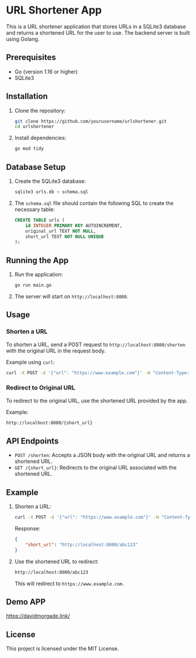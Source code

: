 # URL Shortener App

This is a URL shortener application that stores URLs in a SQLite3 database and returns a shortened URL for the user to use. The backend server is built using Golang.

## Prerequisites

- Go (version 1.16 or higher)
- SQLite3

## Installation

1. Clone the repository:
    ```sh
    git clone https://github.com/yourusername/urlshortener.git
    cd urlshortener
    ```

2. Install dependencies:
    ```sh
    go mod tidy
    ```

## Database Setup

1. Create the SQLite3 database:
    ```sh
    sqlite3 urls.db < schema.sql
    ```

2. The `schema.sql` file should contain the following SQL to create the necessary table:
    ```sql
    CREATE TABLE urls (
        id INTEGER PRIMARY KEY AUTOINCREMENT,
        original_url TEXT NOT NULL,
        short_url TEXT NOT NULL UNIQUE
    );
    ```

## Running the App

1. Run the application:
    ```sh
    go run main.go
    ```

2. The server will start on `http://localhost:8080`.

## Usage

### Shorten a URL

To shorten a URL, send a POST request to `http://localhost:8080/shorten` with the original URL in the request body.

Example using `curl`:
```sh
curl -X POST -d '{"url": "https://www.example.com"}' -H "Content-Type: application/json" http://localhost:8080/shorten
```

### Redirect to Original URL

To redirect to the original URL, use the shortened URL provided by the app.

Example:
```sh
http://localhost:8080/{short_url}
```

## API Endpoints

- `POST /shorten`: Accepts a JSON body with the original URL and returns a shortened URL.
- `GET /{short_url}`: Redirects to the original URL associated with the shortened URL.

## Example

1. Shorten a URL:
    ```sh
    curl -X POST -d '{"url": "https://www.example.com"}' -H "Content-Type: application/json" http://localhost:8080/shorten
    ```

    Response:
    ```json
    {
        "short_url": "http://localhost:8080/abc123"
    }
    ```

2. Use the shortened URL to redirect:
    ```sh
    http://localhost:8080/abc123
    ```

    This will redirect to `https://www.example.com`.

## Demo APP

https://davidmorgade.link/

## License

This project is licensed under the MIT License.
